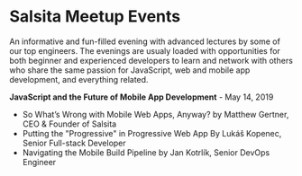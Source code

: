 # Salsita Meetup Events

An informative and fun-filled evening with advanced lectures by some of our top engineers. The evenings are usualy loaded with opportunities for both beginner and experienced developers to learn and network with others who share the same passion for JavaScript, web and mobile app development, and everything related.

**JavaScript and the Future of Mobile App Development** - May 14, 2019
* So What’s Wrong with Mobile Web Apps, Anyway? by Matthew Gertner, CEO & Founder of Salsita
* Putting the "Progressive" in Progressive Web App By Lukáš Kopenec, Senior Full-stack Developer
* Navigating the Mobile Build Pipeline by Jan Kotrlík, Senior DevOps Engineer
